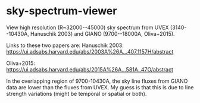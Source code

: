 # sky-spectrum-viewer
View high resolution (R~32000--45000) sky spectrum from UVEX (3140--10430A, Hanuschik 2003) and GIANO (9700--18000A, Oliva+2015).

Links to these two papers are:
Hanuschik 2003: https://ui.adsabs.harvard.edu/abs/2003A%26A...407.1157H/abstract

Oliva+2015: https://ui.adsabs.harvard.edu/abs/2015A%26A...581A..47O/abstract

In the overlapping region of 9700-10430A, the sky line fluxes from GIANO data are lower than the fluxes from UVEX.  My guess is that this is due to line strength variations (might be temporal or spatial or both).  
